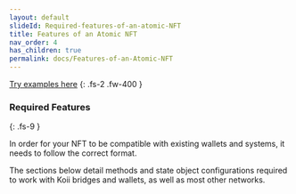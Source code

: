```yaml
---
layout: default
slideId: Required-features-of-an-atomic-NFT
title: Features of an Atomic NFT
nav_order: 4
has_children: true
permalink: docs/Features-of-an-Atomic-NFT
---
```


[Try examples here](https://github.com/atomic-nfts/standard)
{: .fs-2 .fw-400 }

### Required Features 
{: .fs-9 }

In order for your NFT to be compatible with existing wallets and systems, it needs to follow the correct format. 

The sections below detail methods and state object configurations required to work with Koii bridges and wallets, as well as most other networks.



